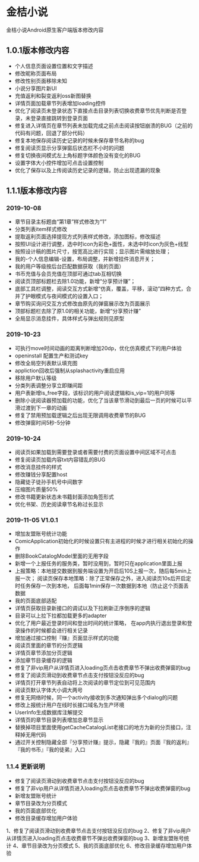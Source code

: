 # 金桔小说

金桔小说Android原生客户端版本修改内容
## 1.0.1版本修改内容
- 个人信息页面设置位置和文字描述
- 修改昵称页面布局
- 修改性别页面移除未知
- 小说分享图片新UI
- 充值返利和裂变返利oss新图替换
- 详情页面加载章节列表增加loading控件
- 优化了阅读页未登录状态下直接点击目录列表切换收费章节优先判断是否登录，未登录直接跳转到登录页面
- 修复进入详情页在章节列表未加载完成之前点击阅读按钮崩溃的BUG（之前的代码有问题，回退了部分代码）
- 修复本地保存阅读历史记录的时候未保存章节名称的bug
- 修复阅读页显示分享弹窗后状态栏不小时的问题
- 修复切换夜间模式左上角标题字体颜色没有变化的BUG
- 设置字体大小控件增加可点击设置控制
- 优化了保存以及上传阅读历史记录的逻辑，防止出现遗漏的现象


## 1.1.1版本修改内容
### 2019-10-08
- 章节目录主标题由“第1章”样式修改为“1” 
- 分类列表item样式修改 
- 提取返利页面选择提现方式列表样式修改，添加图标，修改描述
- 按照UI设计进行调整，选中时icon为彩色+面性，未选中时icon为灰色+线型 
- 按照设计稿的图片尺寸，按宽高比进行实现；显示图片需缩放处理；
- 我的-个人信息编辑-设置，布局调整，并新增挂件消息开关； 
- 我的用户等级按后台匹配数据获取（我的页面） 
- 书币充值与会员充值在顶部可通过tab互相切换
- 阅读页顶部标题栏去除1.0功能，新增“分享预计赚”； 
- 底部工具栏调整，阅读交互方式新增“仿真，覆盖，平移，滚动”四种方式，合并了护眼模式与夜间模式的设置入口； 
- 章节购买询问交互方式修改由原先的弹窗展示改为页面展示 
- 顶部标题栏去除了原1.0的相关功能，新增“分享预计赚” 
- 全局显示消息挂件，具体样式与弹出规则见原型
### 2019-10-23
- 可执行move时间动画的距离判断增加20dp，优化仿真模式下的用户体验
- openinstall 配置生产和测试key
- 修改全局空列表默认填充图
- appliction回收后强制从splashactivity重启应用
- 移除用户默认等级
- 分类列表调整分享立即赚间距
- 用户表新增is_free字段，该标识的用户阅读逻辑和is_vip=1的用户同等
- 删除小说阅读器预加载的功能，优化了当该章节滑动到最后一页的时候可以平滑过渡到下一章的动画
- 修复了禁用预加载逻辑之后出现无限调用收费章节的BUG
- 修改弹窗时间5秒-5分钟
### 2019-10-24
- 阅读页如果加载到需要登录或者需要付费的页面设置中间区域不可点击
- 修复阅读页加载内容txt内容错乱的BUG
- 修改消息挂件的样式
- 修改赚钱分享配置host
- 隐藏徒子徒孙手机号中间数字
- 压缩图片质量50%
- 修改书籍更新状态未书籍封面添加角签形式
- 优化书架、历史阅读章节名称过长显示
### 2019-11-05 V1.0.1
- 增加友盟账号统计功能
- ComicApplication初始化的时候设置只有主进程的时候才进行相关初始化的操作
- 删除BookCatalogModel里面的无用字段
- 新增一个上报任务的服务类，暂时没用到，暂时只在application里面上报
- 上报策略：本地提交数据到服务端设置为开启后10S上报一次，随后每5min上报一次；
阅读页保存本地策略：除了正常保存之外，进入阅读页10s后开启定时任务保存一次到本地，
后面每1min保存一次数据到本地（防止这个页面丢数据
- 我的页面底部适配
- 详情页获取目录新接口的调试以及下拉刷新正序倒序的逻辑
- 目录可以上拉下拉都加载更多的adapter
- 优化了用户最近登录时间和登出时间的统计策略，
在app内执行退出登录和登录操作的时候都会进行相关记录
- 增加通过接口控制『赚』页面显示样式的功能
- 阅读页里面的章节的分页逻辑
- 详情页章节添加分页逻辑
- 添加章节目录缓存的逻辑
- 修复了非vip用户从详情页进入loading页点击收费章节不弹出收费弹窗的bug
- 修复了阅读页滑动到收费章节点击支付按钮没反应的bug
- 详情页打开章节列表自动将上次阅读的章节定位到可见范围内
- 阅读页默认字体大小调大两号
- 修复无网络时候，同一个activity接收到多次通知弹出多个dialog的问题
- 修改上报统计用户在线时长接口域名为生产环境
- UserInfo生成数据库注解提交
- 详情页的章节目录列表增加总章节显示
- 替换掉项目里面使用getCacheCatalogList老接口的地方为新的分页接口，注释掉无用代码
- 通过开关控制隐藏全部『分享预计赚』提示，隐藏『我的』页面『我的返利』『我的书币』『我的徒弟』入口

### 1.1.4 更新说明
- 修复了阅读页滑动到收费章节点击支付按钮没反应的bug
- 修复了非vip用户从详情页进入loading页点击收费章节不弹出收费弹窗的bug
- 新增友盟账号统计
- 章节目录改为分页模式
- 我的页面底部优化
- 修改目录缓存增加用户体验

1、修复了阅读页滑动到收费章节点击支付按钮没反应的bug
2、修复了非vip用户从详情页进入loading页点击收费章节不弹出收费弹窗的bug
3、新增友盟账号统计
4、章节目录改为分页模式
5、我的页面底部优化
6、修改目录缓存增加用户体验